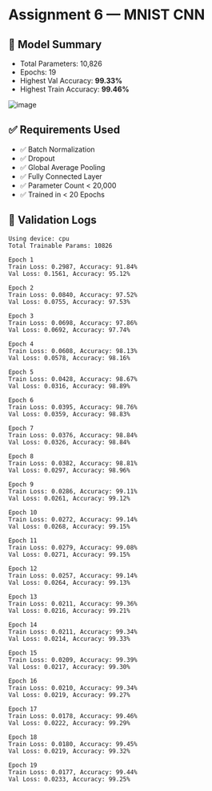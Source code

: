 # Assignment 6 — MNIST CNN

## 🧠 Model Summary
- Total Parameters: 10,826
- Epochs: 19
- Highest Val Accuracy: **99.33%**
- Highest Train Accuracy: **99.46%**

![image](https://github.com/user-attachments/assets/2c58840e-b204-4a71-9cac-f16475d07716)


## ✅ Requirements Used
- ✅ Batch Normalization
- ✅ Dropout
- ✅ Global Average Pooling
- ✅ Fully Connected Layer
- ✅ Parameter Count < 20,000
- ✅ Trained in < 20 Epochs


## 🔬 Validation Logs

```
Using device: cpu
Total Trainable Params: 10826

Epoch 1
Train Loss: 0.2987, Accuracy: 91.84%
Val Loss: 0.1561, Accuracy: 95.12%

Epoch 2
Train Loss: 0.0840, Accuracy: 97.52%
Val Loss: 0.0755, Accuracy: 97.53%

Epoch 3
Train Loss: 0.0698, Accuracy: 97.86%
Val Loss: 0.0692, Accuracy: 97.74%

Epoch 4
Train Loss: 0.0608, Accuracy: 98.13%
Val Loss: 0.0578, Accuracy: 98.16%

Epoch 5
Train Loss: 0.0428, Accuracy: 98.67%
Val Loss: 0.0316, Accuracy: 98.89%

Epoch 6
Train Loss: 0.0395, Accuracy: 98.76%
Val Loss: 0.0359, Accuracy: 98.83%

Epoch 7
Train Loss: 0.0376, Accuracy: 98.84%
Val Loss: 0.0326, Accuracy: 98.84%

Epoch 8
Train Loss: 0.0382, Accuracy: 98.81%
Val Loss: 0.0297, Accuracy: 98.96%

Epoch 9
Train Loss: 0.0286, Accuracy: 99.11%
Val Loss: 0.0261, Accuracy: 99.12%

Epoch 10
Train Loss: 0.0272, Accuracy: 99.14%
Val Loss: 0.0268, Accuracy: 99.15%

Epoch 11
Train Loss: 0.0279, Accuracy: 99.08%
Val Loss: 0.0271, Accuracy: 99.15%

Epoch 12
Train Loss: 0.0257, Accuracy: 99.14%
Val Loss: 0.0264, Accuracy: 99.13%

Epoch 13
Train Loss: 0.0211, Accuracy: 99.36%
Val Loss: 0.0216, Accuracy: 99.21%

Epoch 14
Train Loss: 0.0211, Accuracy: 99.34%
Val Loss: 0.0214, Accuracy: 99.33%

Epoch 15
Train Loss: 0.0209, Accuracy: 99.39%
Val Loss: 0.0217, Accuracy: 99.30%

Epoch 16
Train Loss: 0.0210, Accuracy: 99.34%
Val Loss: 0.0219, Accuracy: 99.27%

Epoch 17
Train Loss: 0.0178, Accuracy: 99.46%
Val Loss: 0.0222, Accuracy: 99.29%

Epoch 18
Train Loss: 0.0180, Accuracy: 99.45%
Val Loss: 0.0219, Accuracy: 99.32%

Epoch 19
Train Loss: 0.0177, Accuracy: 99.44%
Val Loss: 0.0233, Accuracy: 99.25%
```
